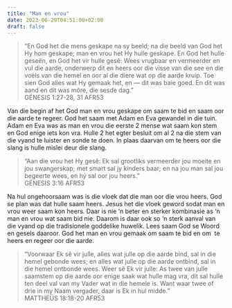 ```yaml
---
title: "Man en vrou"
date: 2023-06-29T04:51:00+02:00
draft: false
---
```

<html>
 <head></head>
 <body>
  <blockquote>
   <p>“En God het die mens geskape na sy beeld; na die beeld van God het Hy hom geskape; man en vrou het Hy hulle geskape. En God het hulle geseën, en God het vir hulle gesê: Wees vrugbaar en vermeerder en vul die aarde, onderwerp dit en heers oor die visse van die see en die voëls van die hemel en oor al die diere wat op die aarde kruip. Toe sien God alles wat Hy gemaak het, en — dit was baie goed. En dit was aand en dit was môre, die sesde dag.”<br>‭‭GÉNESIS‬ ‭1‬:‭27‬-‭28‬, ‭31‬ ‭AFR53‬‬</p>
  </blockquote>
  <p>Van die begin af het God man en vrou geskape om saam te bid en saam oor die aarde te regeer. God het saam met Adam en Eva gewandel in die tuin. Adam en Eva was as man en vrou die eerste 2 mense wat saam kon stem en God enige iets kon vra. Hulle 2 het egter besluit om al 2 na die stem van die vyand te luister en sonde te doen. In plaas daarvan om te heers oor die slang is hulle mislei deur die slang.</p>
  <blockquote>
   <p>“Aan die vrou het Hy gesê: Ek sal grootliks vermeerder jou moeite en jou swangerskap; met smart sal jy kinders baar; en na jou man sal jou begeerte wees, en hý sal oor jou heers.”<br>‭‭GÉNESIS‬ ‭3‬:‭16‬ ‭AFR53‬‬</p>
  </blockquote>
  <p>Na hul ongehoorsaam was is die vloek dat die man oor die vrou heers. God se plan was dat hulle saam heers. Jesus het die vloek geword sodat man en vrou weer saam kon heers. Daar is nie ‘n beter en sterker kombinasie as ‘n man en vrou wat saam bid nie. Daarom is daar ook so ‘n sterk aanval van die vyand op die tradisionele goddelike huwelik. Lees saam God se Woord en gesels daaroor. God het man en vrou gemaak om saam te bid en om &nbsp;te heers en regeer oor die aarde.</p>
  <blockquote>
   <p>“Voorwaar Ek sê vir julle, alles wat julle op die aarde bind, sal in die hemel gebonde wees; en alles wat julle op die aarde ontbind, sal in die hemel ontbonde wees. Weer sê Ek vir julle: As twee van julle saamstem op die aarde oor enige saak wat hulle mag vra, dit sal hulle ten deel val van my Vader wat in die hemele is. Want waar twee of drie in my Naam vergader, daar is Ek in hul midde.”<br>‭‭MATTHÉÜS‬ ‭18‬:‭18‬-‭20‬ ‭AFR53‬‬</p>
  </blockquote>
  <p>&nbsp;</p>
 </body>
</html>